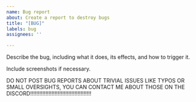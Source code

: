 ```yaml
---
name: Bug report
about: Create a report to destroy bugs
title: "[BUG]"
labels: bug
assignees: ''

---
```


Describe the bug, including what it does, its effects, and how to trigger it.

Include screenshots if necessary.

DO NOT POST BUG REPORTS ABOUT TRIVIAL ISSUES LIKE TYPOS OR SMALL OVERSIGHTS, YOU CAN CONTACT ME ABOUT THOSE ON THE DISCORD!!!!!!!!!!!!!!!!!!!!!!!!!!!!!!!!!!!!!!!!
